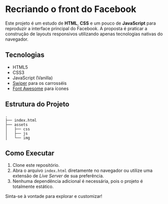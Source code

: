 # Recriando o front do Facebook

Este projeto é um estudo de **HTML**, **CSS** e um pouco de **JavaScript**
para reproduzir a interface principal do Facebook. A proposta é praticar a
construção de layouts responsivos utilizando apenas tecnologias nativas do
navegador.

## Tecnologias

- HTML5
- CSS3
- JavaScript (Vanilla)
- [Swiper](https://swiperjs.com/) para os carrosséis
- [Font Awesome](https://fontawesome.com/) para ícones

## Estrutura do Projeto

```
.
├── index.html
├── assets
│   ├── css
│   ├── js
│   └── img
```

## Como Executar

1. Clone este repositório.
2. Abra o arquivo `index.html` diretamente no navegador ou utilize uma extensão
   de *Live Server* de sua preferência.
3. Nenhuma dependência adicional é necessária, pois o projeto é totalmente
   estático.

Sinta-se à vontade para explorar e customizar!


